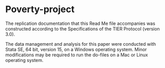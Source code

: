 # Poverty-project
The replication documentation that this Read Me file accompanies was constructed according to the Specifications of the TIER Protocol (version 3.0).

The data management and analysis for this paper were conducted with Stata SE, 64 bit, version 15, on a Windows operating system.  Minor modifications may be required to run the do-files on a Mac or Linux operating system.

